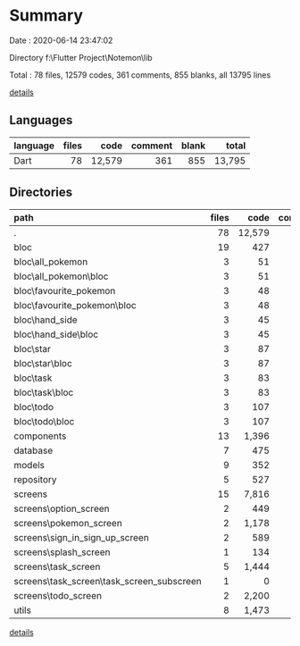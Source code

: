 # Summary

Date : 2020-06-14 23:47:02

Directory f:\Flutter Project\Notemon\lib

Total : 78 files,  12579 codes, 361 comments, 855 blanks, all 13795 lines

[details](details.md)

## Languages
| language | files | code | comment | blank | total |
| :--- | ---: | ---: | ---: | ---: | ---: |
| Dart | 78 | 12,579 | 361 | 855 | 13,795 |

## Directories
| path | files | code | comment | blank | total |
| :--- | ---: | ---: | ---: | ---: | ---: |
| . | 78 | 12,579 | 361 | 855 | 13,795 |
| bloc | 19 | 427 | 0 | 125 | 552 |
| bloc\all_pokemon | 3 | 51 | 0 | 18 | 69 |
| bloc\all_pokemon\bloc | 3 | 51 | 0 | 18 | 69 |
| bloc\favourite_pokemon | 3 | 48 | 0 | 17 | 65 |
| bloc\favourite_pokemon\bloc | 3 | 48 | 0 | 17 | 65 |
| bloc\hand_side | 3 | 45 | 0 | 19 | 64 |
| bloc\hand_side\bloc | 3 | 45 | 0 | 19 | 64 |
| bloc\star | 3 | 87 | 0 | 20 | 107 |
| bloc\star\bloc | 3 | 87 | 0 | 20 | 107 |
| bloc\task | 3 | 83 | 0 | 23 | 106 |
| bloc\task\bloc | 3 | 83 | 0 | 23 | 106 |
| bloc\todo | 3 | 107 | 0 | 27 | 134 |
| bloc\todo\bloc | 3 | 107 | 0 | 27 | 134 |
| components | 13 | 1,396 | 0 | 89 | 1,485 |
| database | 7 | 475 | 4 | 55 | 534 |
| models | 9 | 352 | 3 | 41 | 396 |
| repository | 5 | 527 | 36 | 74 | 637 |
| screens | 15 | 7,816 | 169 | 366 | 8,351 |
| screens\option_screen | 2 | 449 | 0 | 20 | 469 |
| screens\pokemon_screen | 2 | 1,178 | 1 | 40 | 1,219 |
| screens\sign_in_sign_up_screen | 2 | 589 | 8 | 17 | 614 |
| screens\splash_screen | 1 | 134 | 0 | 3 | 137 |
| screens\task_screen | 5 | 1,444 | 147 | 66 | 1,657 |
| screens\task_screen\task_screen_subscreen | 1 | 0 | 95 | 6 | 101 |
| screens\todo_screen | 2 | 2,200 | 0 | 108 | 2,308 |
| utils | 8 | 1,473 | 149 | 95 | 1,717 |

[details](details.md)